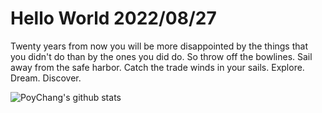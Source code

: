 # Hello World 2022/08/27

Twenty years from now you will be more disappointed by the things that you didn't do than by the ones you did do. So throw off the bowlines. Sail away from the safe harbor. Catch the trade winds in your sails. Explore. Dream. Discover.

![PoyChang's github stats](https://github-readme-stats.vercel.app/api?username=poychang&show_icons=true&theme=dracula)
